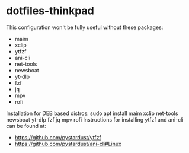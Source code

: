 # dotfiles-thinkpad
This configuration won't be fully useful without these packages:
  - maim 
  - xclip
  - ytfzf
  - ani-cli
  - net-tools
  - newsboat
  - yt-dlp
  - fzf
  - jq
  - mpv
  - rofi

Installation for DEB based distros: 
sudo apt install maim xclip net-tools newsboat yt-dlp fzf jq mpv rofi
Instructions for installing ytfzf and ani-cli can be found at:
- https://github.com/pystardust/ytfzf
- https://github.com/pystardust/ani-cli#Linux
